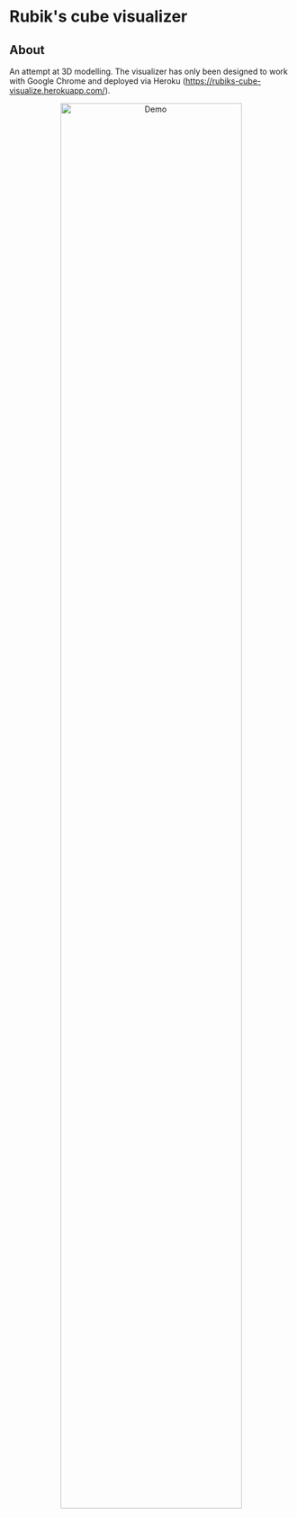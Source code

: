 # Rubik's cube visualizer
## About

An attempt at 3D modelling. The visualizer has only been designed to work with Google Chrome and deployed via Heroku (https://rubiks-cube-visualize.herokuapp.com/).

<p align="center">
    <img src="/assets/demo.gif" alt="Demo" width="80%"/>
</p>